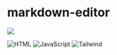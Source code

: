 # markdown-editor

[<img src="https://img.shields.io/badge/-Visualizar-333333?logo=githubpages" />](https://eduardo-cenci.github.io/markdown-editor/)

![HTML](https://img.shields.io/badge/-HTML-333333?&logo=HTML5)
![JavaScript](https://img.shields.io/badge/-JavaScript-333333?&logo=javascript)
![Tailwind](https://img.shields.io/badge/-Tailwind-333333?&logo=tailwindcss)
